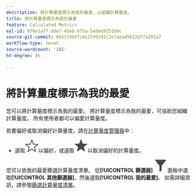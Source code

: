 ```yaml
---
description: 將計算量度標示為我的最愛，以組織計算量度。
title: 將計算量度標示為我的最愛
feature: Calculated Metrics
exl-id: 978e1af7-dde7-45e6-875a-54dee9251b8c
source-git-commit: 665319bdfc4c1599292c2e7aea45622d77a291a7
workflow-type: tm+mt
source-wordcount: '102'
ht-degree: 4%

---
```


# 將計算量度標示為我的最愛

您可以將計算量度標示為我的最愛。 將計算量度標示為我的最愛，可協助您組織計算量度。 所有使用者都可以偏愛計算量度。

若要偏好或取消偏好計算量度，請在[計算量度管理員](cm-manager.md)中：

* 選取![星形大綱](/help/assets/icons/StarOutline.svg)以偏好，或選取![星形](/help/assets/icons/Star.svg)以取消偏好的計算量度。

您可以依我的最愛篩選計算量度清單。 從&#x200B;**[!UICONTROL 篩選器]** ![篩選器](/help/assets/icons/Filter.svg)面板中選取&#x200B;**[!UICONTROL 其他篩選器]**，然後選取&#x200B;**[!UICONTROL 我的最愛]**。 如需詳細資訊，請參閱[篩選計算量度清單](cm-filter.md)。
